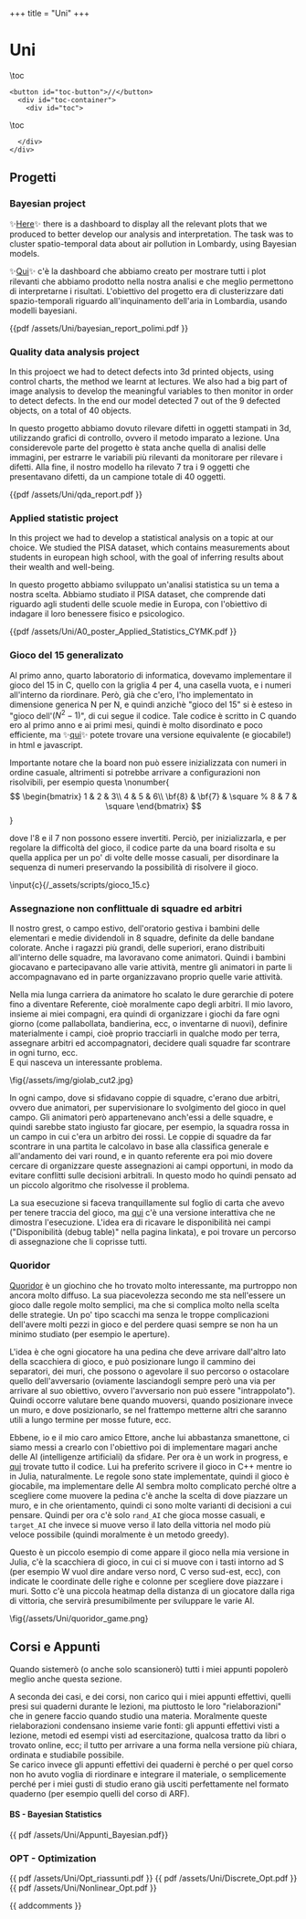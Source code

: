 +++
title = "Uni"
+++

# Uni
\toc
~~~
<button id="toc-button">//</button>
  <div id="toc-container">
    <div id="toc">
~~~
\toc
~~~ 
  </div>   
</div>
~~~


## Progetti

### Bayesian project
✨[Here](/assets/figures/visualize.html)✨ there is a dashboard to display all the relevant plots that we produced to better develop our analysis and interpretation. The task was to cluster spatio-temporal data about air pollution in Lombardy, using Bayesian models.

✨[Qui](/assets/figures/visualize.html)✨ c'è la dashboard che abbiamo creato per mostrare tutti i plot rilevanti che abbiamo prodotto nella nostra analisi e che meglio permettono di interpretarne i risultati. L'obiettivo del progetto era di clusterizzare dati spazio-temporali riguardo all'inquinamento dell'aria in Lombardia, usando modelli bayesiani.

{{pdf /assets/Uni/bayesian_report_polimi.pdf }}

### Quality data analysis project
In this projoect we had to detect defects into 3d printed objects, using control charts, the method we learnt at lectures. We also had a big part of image analysis to develop the meaningful variables to then monitor in order to detect defects. In the end our model detected 7 out of the 9 defected objects, on a total of 40 objects.

In questo progetto abbiamo dovuto rilevare difetti in oggetti stampati in 3d, utilizzando grafici di controllo, ovvero il metodo imparato a lezione. Una considerevole parte del progetto è stata anche quella di analisi delle immagini, per estrarre le variabili più rilevanti da monitorare per rilevare i difetti. Alla fine, il nostro modello ha rilevato 7 tra i 9 oggetti che presentavano difetti, da un campione totale di 40 oggetti. 

{{pdf /assets/Uni/qda_report.pdf }}

### Applied statistic project
In this project we had to develop a statistical analysis on a topic at our choice. We studied the PISA dataset, which contains measurements about students in european high school, with the goal of inferring results about their wealth and well-being.

In questo progetto abbiamo sviluppato un'analisi statistica su un tema a nostra scelta. Abbiamo studiato il PISA dataset, che comprende dati riguardo agli studenti delle scuole medie in Europa, con l'obiettivo di indagare il loro benessere fisico e psicologico.

{{pdf /assets/Uni/A0_poster_Applied_Statistics_CYMK.pdf }}

### Gioco del 15 generalizato
Al primo anno, quarto laboratorio di informatica, dovevamo implementare il gioco del 15 in C, quello con la griglia 4 per 4, una casella vuota, e i numeri all'interno da riordinare. Però, già che c'ero, l'ho implementato in dimensione generica N per N, e quindi anzichè "gioco del 15" si è esteso in "gioco dell'$(N^2-1)$", di cui segue il codice. Tale codice è scritto in C quando ero al primo anno e ai primi mesi, quindi è molto disordinato e poco efficiente, ma ✨[qui](/assets/Uni/15_game.html)✨ potete trovare una versione equivalente (e giocabile!) in html e javascript.


Importante notare che la board non può essere inizializzata con numeri in ordine casuale, altrimenti si potrebbe arrivare a configurazioni non risolvibili, per esempio questa
\nonumber{$$
\begin{bmatrix}
1 & 2 & 3\\
4 & 5 & 6\\
\bf{8} & \bf{7} & \square
 % 8 & 7 & \square
\end{bmatrix}
$$}
<!-- $\{1\,2\,3;\,4\,5\,6;\,8\,7\;\square \}$,  -->
dove l'8 e il 7 non possono essere invertiti. Perciò, per inizializzarla, e per regolare la difficoltà del gioco, il codice parte da una board risolta e su quella applica per un po' di volte delle mosse casuali, per disordinare la sequenza di numeri preservando la possibilità di risolvere il gioco.
<!-- "risoluzionabilità". -->
<!-- "risolutibilezza".  -->
<!-- "fattibiltà".  -->


\input{c}{/_assets/scripts/gioco_15.c}



### Assegnazione non conflittuale di squadre ed arbitri
Il nostro grest, o campo estivo, dell'oratorio gestiva i bambini delle elementari e medie dividendoli in 8 squadre, definite da delle bandane colorate. Anche i ragazzi più grandi, delle superiori, erano distribuiti all'interno delle squadre, ma lavoravano come animatori. Quindi i bambini giocavano e partecipavano alle varie attività, mentre gli animatori in parte li accompagnavano ed in parte organizzavano proprio quelle varie attività. 
<!-- Ovviamente le squadre erano utili affinché ogni gioco e attività contribuisse ad una classifica generale, per quindi indurre i bambini a impegnarsi e divertirsi con una vera e coinvolgente motivazione. -->

Nella mia lunga carriera da animatore ho scalato le dure gerarchie di potere fino a diventare Referente, cioè moralmente capo degli arbitri. Il mio lavoro, insieme ai miei compagni, era quindi di organizzare i giochi da fare ogni giorno (come pallabollata, bandierina, ecc, o inventarne di nuovi), definire materialmente i campi, cioè proprio tracciarli in qualche modo per terra, assegnare arbitri ed accompagnatori, decidere quali squadre far scontrare in ogni turno, ecc. \
E qui nasceva un interessante problema.

\fig{/assets/img/giolab_cut2.jpg}

In ogni campo, dove si sfidavano coppie di squadre, c'erano due arbitri, ovvero due animatori, per supervisionare lo svolgimento del gioco in quel campo. Gli animatori però appartenevano anch'essi a delle squadre, e quindi sarebbe stato ingiusto far giocare, per esempio, la squadra rossa in un campo in cui c'era un arbitro dei rossi. Le coppie di squadre da far scontrare in una partita le calcolavo in base alla classifica generale e all'andamento dei vari round, e in quanto referente era poi mio dovere cercare di organizzare queste assegnazioni ai campi opportuni, in modo da evitare conflitti sulle decisioni arbitrali. In questo modo ho quindi pensato ad un piccolo algoritmo che risolvesse il problema.

La sua esecuzione si faceva tranquillamente sul foglio di carta che avevo per tenere traccia del gioco, ma [qui](/assets/Uni/campi_grest.html) c'è una versione interattiva che ne dimostra l'esecuzione. L'idea era di ricavare le disponibilità nei campi ("Disponibilità (debug table)" nella pagina linkata), e poi trovare un percorso di assegnazione che li coprisse tutti.


### Quoridor
[Quoridor](https://it.wikipedia.org/wiki/Quoridor) è un giochino che ho trovato molto interessante, ma purtroppo non ancora molto diffuso. La sua piacevolezza secondo me sta nell'essere un gioco dalle regole molto semplici, ma che si complica molto nella scelta delle strategie. Un po' tipo scacchi ma senza le troppe complicazioni dell'avere molti pezzi in gioco e del perdere quasi sempre se non ha un minimo studiato (per esempio le aperture). 

L'idea è che ogni giocatore ha una pedina che deve arrivare dall'altro lato della scacchiera di gioco, e può posizionare lungo il cammino dei separatori, dei muri, che possono o agevolare il suo percorso o ostacolare quello dell'avversario (oviamente lasciandogli sempre però una via per arrivare al suo obiettivo, ovvero l'avversario non può essere "intrappolato"). Quindi occorre valutare bene quando muoversi, quando posizionare invece un muro, e dove posizionarlo, se nel frattempo metterne altri che saranno utili a lungo termine per mosse future, ecc.

Ebbene, io e il mio caro amico Ettore, anche lui abbastanza smanettone, ci siamo messi a crearlo con l'obiettivo poi di implementare magari anche delle AI (intelligenze artificiali) da sfidare. Per ora è un work in progress, e [qui](https://github.com/ettoremodina/Quoridor-competition) trovate tutto il codice. Lui ha preferito scrivere il gioco in C++ mentre io in Julia, naturalmente. Le regole sono state implementate, quindi il gioco è giocabile, ma implementare delle AI sembra molto complicato perché oltre a scegliere come muovere la pedina c'è anche la scelta di dove piazzare un muro, e in che orientamento, quindi ci sono molte varianti di decisioni a cui pensare. Quindi per ora c'è solo `rand_AI` che gioca mosse casuali, e `target_AI` che invece si muove verso il lato della vittoria nel modo più veloce possibile (quindi moralmente è un metodo greedy).

<!-- \fig{/assets/Uni/quoridor.png} -->

<!-- Per esempio nella posizione che segue sarà sicuramente il giocatore 2 a vincere, perché si è creato moralmente un corridoio verso la vittoria, costringendo nel frattempo il giocatore 1 ad un giro più largo per arrivare invece alla sua vittoria (dato che sul lato destro ha la strada sbarrata). Da notare che carino anche il plot con la heatmap delle celle e della lunghezza del cammino minimo per arrivarci. -->

Questo è un piccolo esempio di come appare il gioco nella mia versione in Julia, c'è la scacchiera di gioco, in cui ci si muove con i tasti intorno ad S (per esempio W vuol dire andare verso nord, C verso sud-est, ecc), con indicate le coordinate delle righe e colonne per scegliere dove piazzare i muri. Sotto c'è una piccola heatmap della distanza di un giocatore dalla riga di vittoria, che servirà presumibilmente per sviluppare le varie AI.

\fig{/assets/Uni/quoridor_game.png}

<!-- Il giocatore 1 ostacola strenuamente gli ultimi passi dell'avversario, ma alla fine non può fare altro che soccombere al suo destino. -->

<!-- \fig{/assets/Uni/quoridor_end.png} -->


## Corsi e Appunti
Quando sistemerò (o anche solo scansionerò) tutti i miei appunti popolerò meglio anche questa sezione. 

A seconda dei casi, e dei corsi, non carico qui i miei appunti effettivi, quelli presi sui quaderni durante le lezioni, ma piuttosto le loro "rielaborazioni" che in genere faccio quando studio una materia. Moralmente queste rielaborazioni condensano insieme varie fonti: gli appunti effettivi visti a lezione, metodi ed esempi visti ad esercitazione, qualcosa tratto da libri o trovato online, ecc; il tutto per arrivare a una forma nella versione più chiara, ordinata e studiabile possibile.\
Se carico invece gli appunti effettivi dei quaderni è perché o per quel corso non ho avuto voglia di riordinare e integrare il materiale, o semplicemente perché per i miei gusti di studio erano già usciti perfettamente nel formato quaderno (per esempio quelli del corso di ARF).


#### BS - Bayesian Statistics
{{ pdf /assets/Uni/Appunti_Bayesian.pdf}}

### OPT - Optimization
<!-- {{ pdf /assets/Uni/Opt_slides.pdf}} -->
{{ pdf /assets/Uni/Opt_riassunti.pdf }}
{{ pdf /assets/Uni/Discrete_Opt.pdf }}
{{ pdf /assets/Uni/Nonlinear_Opt.pdf }}

<!-- 
### SDE (magistrale, anno 1)
(ovvero Stochastic Differential Equations). Esame andato non troppo bene, ma malgrado questo il corso in sé era anche abbastanza interessante, se non fosse per la troppa teoria e dimostrazioni in cui era immerso: praticamente abbiamo visto le equazioni differenziali stocastiche, in teoria il focus del corso, solo l'ultima settimana. All'esame era ammesso portarsi un foglio A4 con scritto quanto ognuno ritenesse utile, e come si può non cogliere l'occasione di ottimizzare tutto quello spazio? Raccoglie nella prima facciata il classico formulario di Probabilità, mentre nella seconda c'è la parte dedicata invece alle nuove cose del calcolo stocastico. 

{{ pdf /assets/Uni/foglio_sde.pdf}}

Qualora poi l'attività di divulgazione matematica diventasse florida la prima idea di prodotto per il merchandising sarà senz'altro un telo mare con sopra stampato questo formulario. 

### Elettronica (triennale, anno 3)

Il formulario per l'esame di Elettronica. Con vari easter egg all'interno.

{{ pdf /assets/Uni/formulario_elettronica_intero.pdf }}

### EDP (triennale, anno 3)

I miei appunti per il corso di Metodi Analitici e Numerici delle EDP (Equazioni Differenziali alle Derivate Parziali). Corso tostissimo, forse il più difficile che abbia affrontato nei vari anni. Ma gli appunti mi sono usciti benissimo, era nel periodo in cui mi sono accorto che scrivere a quadretti alternati era una mera forzatura e convenzione imposta dagli ordini inferiori di educazione scolastica, quindi qui ho iniziato la mia conversione alla scrittura su ogni quadretto (ma ovviamente mantenendo sempre l'ordine, ad esempio limitando a tre il numero di righe consecutive scrivibili prima di una riga vuota di spaziatura).

{{ pdf /assets/Uni/Appunti_EDP.pdf }}

La vera chiccca sono anche tutti i commenti in matita, che appunto commentano gli appunti "seri" scritti in penna e permettono di comprendere meglio tutto. -->
 

{{ addcomments }}
